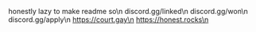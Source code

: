 honestly lazy to make readme so\n
discord.gg/linked\n
discord.gg/won\n
discord.gg/apply\n
https://court.gay\n
https://honest.rocks\n
